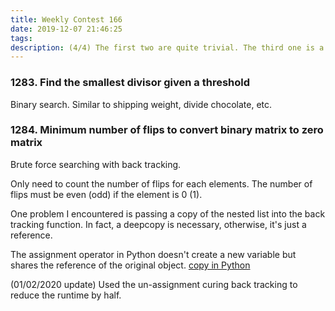 ```yaml
---
title: Weekly Contest 166
date: 2019-12-07 21:46:25
tags:
description: (4/4) The first two are quite trivial. The third one is a typical binary search quesiton. I was stuck in the last one for a while. Later I realized the size of the matrix is at most 3 by 3. Thus a brute force searching is possible with back tracking. Finished the contest with around 1 hour.
---
```


### 1283. Find the smallest divisor given a threshold

Binary search. Similar to shipping weight, divide chocolate, etc.

### 1284. Minimum number of flips to convert binary matrix to zero matrix

Brute force searching with back tracking.

Only need to count the number of flips for each elements. The number of flips must be even (odd) if the element is 0 (1).

One problem I encountered is passing a copy of the nested list into the back tracking function. In fact, a deepcopy is necessary, otherwise, it's just a reference.

The assignment operator in Python doesn't create a new variable but shares the reference of the original object. [copy in Python](https://www.geeksforgeeks.org/copy-python-deep-copy-shallow-copy/) 

(01/02/2020 update) Used the un-assignment curing back tracking to reduce the runtime by half.

